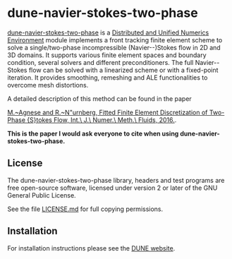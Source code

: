 dune-navier-stokes-two-phase
============================

[dune-navier-stokes-two-phase][0] is a
[Distributed and Unified Numerics Environment][1] module implements a front
tracking finite element scheme to solve a single/two-phase incompressible
(Navier--)Stokes flow in 2D and 3D domains. It supports various finite
element spaces and boundary condition, several solvers and different
preconditioners. The full Navier--Stokes flow can be solved with a linearized
scheme or with a fixed-point iteration. It provides smoothing, remeshing and
ALE functionalities to overcome mesh distortions.

A detailed description of this method can be found in the paper

[M.~Agnese and R.~N\"urnberg, Fitted Finite Element Discretization of Two-Phase
{S}tokes Flow, Int.\ J.\ Numer.\ Meth.\ Fluids, 2016.][2].

**This is the paper I would ask everyone to cite when using
dune-navier-stokes-two-phase.**

License
-------

The dune-navier-stokes-two-phase library, headers and test programs are free
open-source software, licensed under version 2 or later of the GNU General
Public License.

See the file [LICENSE.md][3] for full copying permissions.

Installation
------------

For installation instructions please see the [DUNE website][4].

[0]: https://github.com/magnese/
[1]: https://www.dune-project.org/
[2]: http://onlinelibrary.wiley.com/doi/10.1002/fld.4237/abstract/
[3]: https://github.com/magnese/dune-repo/blob/master/dune-navier-stokes-two-phase/LICENSE.md
[4]: https://www.dune-project.org/doc/installation/
